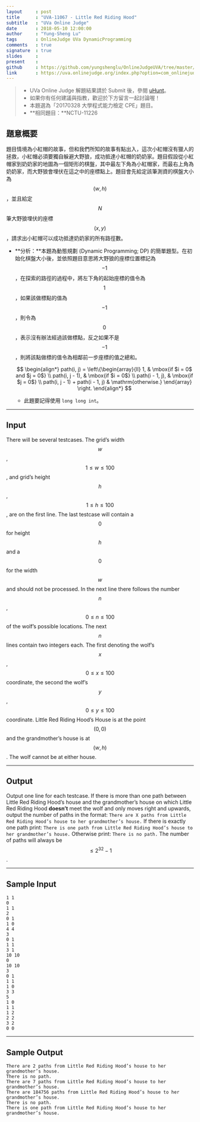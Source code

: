 ```yaml
---
layout     : post
title      : "UVA-11067 - Little Red Riding Hood"
subtitle   : "UVa Online Judge"
date       : 2018-05-10 12:00:00
author     : "Yung-Sheng Lu"
tags       : OnlineJudge UVa DynamicProgramming
comments   : true
signature  : true
slides     : 
present    :
github     : https://github.com/yungshenglu/OnlineJudgeUVA/tree/master/UVA-11067
link       : https://uva.onlinejudge.org/index.php?option=com_onlinejudge&Itemid=8&page=show_problem&problem=2008
---
```


> * UVa Online Judge 解題結果請於 Submit 後，參閱 [uHunt](https://uhunt.onlinejudge.org/)。
> * 如果你有任何建議與指教，歡迎於下方留言一起討論喔！
> * 本題選為「20170328 大學程式能力檢定 CPE」題目。
> * **相同題目：**NCTU-11226

## 題意概要

題目情境為小紅帽的故事，但和我們所知的故事有點出入，這次小紅帽沒有獵人的拯救，小紅帽必須要獨自躲避大野狼，成功抵達小紅帽的奶奶家。題目假設從小紅帽家到奶奶家的地圖為一個矩形的棋盤，其中最左下角為小紅帽家，而最右上角為奶奶家，而大野狼會埋伏在這之中的座標點上。題目會先給定該筆測資的棋盤大小為 $$(w, h)$$，並且給定 $$N$$ 筆大野狼埋伏的座標 $$(x, y)$$，請求出小紅帽可以成功抵達奶奶家的所有路徑數。
* **分析：**本題為動態規劃 (Dynamic Programming; DP) 的簡單題型。在初始化棋盤大小後，並依照題目意思將大野狼的座標位置標記為 $$-1$$，在探索的路徑的過程中，將左下角的起始座標的值令為 $$1$$，如果該做標點的值為 $$-1$$，則令為 $$0$$，表示沒有辦法經過該做標點，反之如果不是 $$-1$$，則將該點做標的值令為相鄰前一步座標的值之總和。

    $$
    \begin{align*}
    path(i, j) = \left\{\begin{array}{ll}
                1, & \mbox{if $i = 0$ and $j = 0$} \\
                path(i, j - 1), & \mbox{if $i = 0$} \\
                path(i - 1, j), & \mbox{if $j = 0$} \\
                path(i, j - 1) + path(i - 1, j)   & \mathrm{otherwise.}
                \end{array} \right.
    \end{align*}
    $$
    * 此題要記得使用 `long long int`。

---
## Input

There will be several testcases. The grid’s width $$w$$, $$1 \le w \le 100$$, and grid’s height $$h$$, $$1 \le h \le 100$$, are on the first line. The last testcase will contain a $$0$$ for height $$h$$ and a $$0$$ for the width $$w$$ and should not be processed. In the next line there follows the number $$n$$, $$0 \le n \le 100$$ of the wolf’s possible locations.
The next $$n$$ lines contain two integers each. The first denoting the wolf’s $$x$$, $$0 \le x \le 100$$ coordinate, the second the wolf’s $$y$$, $$0 \le y \le 100$$ coordinate. Little Red Riding Hood’s House is at the point $$(0, 0)$$ and the grandmother’s house is at $$(w, h)$$. The wolf cannot be at either house.

---
## Output

Output one line for each testcase. If there is more than one path between Little Red Riding Hood’s house and the grandmother’s house on which Little Red Riding Hood **doesn’t** meet the wolf and only moves right and upwards, output the number of paths in the format:
`There are X paths from Little Red Riding Hood’s house to her grandmother’s house.`
If there is exactly one path print:
`There is one path from Little Red Riding Hood’s house to her grandmother’s house.`
Otherwise print:
`There is no path.`
The number of paths will always be $$\le 2^32 − 1$$.

---
## Sample Input

```
1 1
0
1 1
2
0 1
1 0
4 4
3
0 1
1 1
3 1
10 10
0
10 10
3
0 1
1 1
1 0
3 3
5
1 0
1 1
1 2
2 2
3 2
0 0
```

---
## Sample Output

```
There are 2 paths from Little Red Riding Hood’s house to her grandmother’s house.
There is no path.
There are 7 paths from Little Red Riding Hood’s house to her grandmother’s house.
There are 184756 paths from Little Red Riding Hood’s house to her grandmother’s house.
There is no path.
There is one path from Little Red Riding Hood’s house to her grandmother’s house.
```